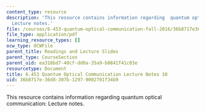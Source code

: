 ```yaml
---
content_type: resource
description: 'This resource contains information regarding  quantum optical communication:
  Lecture notes.'
file: /courses/6-453-quantum-optical-communication-fall-2016/36b8717e36d8307b12979002701f34b9_MIT6_453F16_Lect10.pdf
file_type: application/pdf
learning_resource_types: []
ocw_type: OCWFile
parent_title: Readings and Lecture Slides
parent_type: CourseSection
parent_uid: ea318bd7-40cf-dd0a-35a9-b8841f41c03e
resourcetype: Document
title: 6.453 Quantum Optical Communication Lecture Notes 10
uid: 36b8717e-36d8-307b-1297-9002701f34b9
---
```

This resource contains information regarding  quantum optical communication: Lecture notes.

